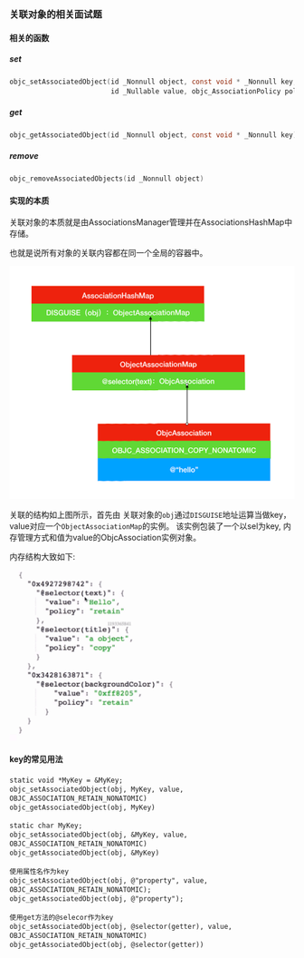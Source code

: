 ### 关联对象的相关面试题

#### 相关的函数

##### set


```objective-c
objc_setAssociatedObject(id _Nonnull object, const void * _Nonnull key,
                         id _Nullable value, objc_AssociationPolicy policy)
```


##### get


```objective-c
objc_getAssociatedObject(id _Nonnull object, const void * _Nonnull key)
```

##### remove

```objective-c
objc_removeAssociatedObjects(id _Nonnull object)
```


#### 实现的本质
关联对象的本质就是由AssociationsManager管理并在AssociationsHashMap中存储。

也就是说所有对象的关联内容都在同一个全局的容器中。

![](./img/Snip20190301_42.png)

关联的结构如上图所示，首先由 关联对象的`obj`通过`DISGUISE`地址运算当做key，value对应一个`ObjectAssociationMap`的实例。 该实例包装了一个以sel为key, 内存管理方式和值为value的ObjcAssociation实例对象。


内存结构大致如下:

![](./img/Snip20190302_44.png)

#### key的常见用法


```
static void *MyKey = &MyKey;
objc_setAssociatedObject(obj, MyKey, value, OBJC_ASSOCIATION_RETAIN_NONATOMIC)
objc_getAssociatedObject(obj, MyKey)

static char MyKey;
objc_setAssociatedObject(obj, &MyKey, value, OBJC_ASSOCIATION_RETAIN_NONATOMIC)
objc_getAssociatedObject(obj, &MyKey)

使用属性名作为key
objc_setAssociatedObject(obj, @"property", value, OBJC_ASSOCIATION_RETAIN_NONATOMIC);
objc_getAssociatedObject(obj, @"property");

使用get方法的@selecor作为key
objc_setAssociatedObject(obj, @selector(getter), value, OBJC_ASSOCIATION_RETAIN_NONATOMIC)
objc_getAssociatedObject(obj, @selector(getter))


```